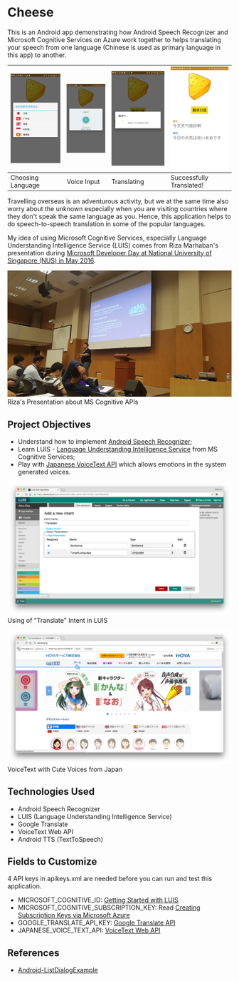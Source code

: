# Cheese
This is an Android app demonstrating how Android Speech Recognizer and Microsoft Cognitive Services on Azure
work together to helps translating your speech from one language (Chinese is used as primary language
in this app) to another.

| ![Language List](github-images/LanguageList.png?raw=true) | ![Voice Input](github-images/GoogleSpeech.png?raw=true) | ![Translating...](github-images/Translating.png?raw=true) | ![Successfully Translated](github-images/SuccessfullyTranslated.png?raw=true) |
| --- | --- | --- | --- |
| Choosing Language | Voice Input | Translating | Successfully Translated! |

Travelling overseas is an adventurous activity, but we at the same time also worry about the unknown
especially when you are visiting countries where they don't speak the same language as you. Hence,
this application helps to do speech-to-speech translation in some of the popular languages.

My idea of using Microsoft Cognitive Services, especially Language Understanding Intelligence Service (LUIS) comes
from Riza Marhaban's presentation during [Microsoft Developer Day at National University of Singapore (NUS) in May 2016](https://www.microsoft.com/en-sg/MicrosoftDeveloperDay).

![Riza's Presentation about MS Cognitive APIs](github-images/Presentation.jpg?raw=true)
Riza's Presentation about MS Cognitive APIs

## Project Objectives
 - Understand how to implement [Android Speech Recognizer](https://developer.android.com/reference/android/speech/SpeechRecognizer.html);
 - Learn LUIS - [Language Understanding Intelligence Service](https://www.luis.ai/) from MS Cognitive Services;
 - Play with [Japanese VoiceText API](http://voicetext.jp/) which allows emotions in the system generated voices.

![Using of "Translate" Intent in LUIS](github-images/LUIS.png?raw=true)
Using of "Translate" Intent in LUIS

![VoiceText with Cute Voices from Japan](github-images/VoiceText.png?raw=true)
VoiceText with Cute Voices from Japan

## Technologies Used
 - Android Speech Recognizer
 - LUIS (Language Understanding Intelligence Service)
 - Google Translate
 - VoiceText Web API
 - Android TTS (TextToSpeech)

## Fields to Customize
4 API keys in apikeys.xml are needed before you can run and test this application.
 - MICROSOFT_COGNITIVE_ID: [Getting Started with LUIS](https://www.microsoft.com/cognitive-services/en-us/LUIS-api/documentation/GetStartedWithLUIS-Basics)
 - MICROSOFT_COGNITIVE_SUBSCRIPTION_KEY: Read [Creating Subscription Keys via Microsoft Azure](https://www.microsoft.com/cognitive-services/en-us/LUIS-api/documentation/AzureIbizaSubscription)
 - GOOGLE_TRANSLATE_API_KEY: [Google Translate API](https://cloud.google.com/translate/v2/quickstart)
 - JAPANESE_VOICE_TEXT_API: [VoiceText Web API](https://cloud.voicetext.jp/webapi)


## References
 - [Android-ListDialogExample](https://github.com/ruben-h/Android-ListDialogExample)